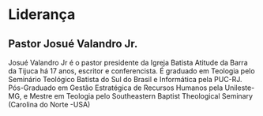 # Liderança
## Pastor Josué Valandro Jr.
Josué Valandro Jr é o pastor presidente da Igreja Batista Atitude da Barra da Tijuca há 17 anos, escritor e conferencista. 
É graduado em Teologia pelo Seminário Teológico Batista do Sul do Brasil e Informática pela PUC-RJ. Pós-Graduado em Gestão Estratégica de Recursos Humanos pela Unileste-MG, e Mestre em Teologia pelo Southeastern Baptist Theological Seminary (Carolina do Norte -USA)


